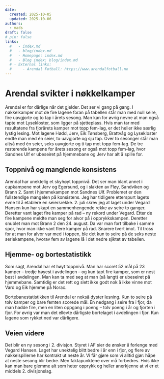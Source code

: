 ```yaml
---
date:
  created: 2025-10-05
  updated: 2025-10-06
authors:
  - mads
draft: false
# pin: false
links:
  #   - index.md
  #   - blog/index.md
  #   - Homepage: index.md
  #   - Blog index: blog/index.md
  # - External links:
  #     - Arendal Fotball: https://www.arendalfotball.no
---
```


# Arendal svikter i nøkkelkamper

Arendal er for dårlige når det gjelder. Det ser vi gang på gang. I nøkkelkamper mot de fire lagene foran på tabellen står man med null seire, fire uavgjorte og to tap i årets sesong. Man kan for øvrig nevne at man også tapte mot Lysekloster, som ligger på sjetteplass. Hvis man tar med resultatene fra fjorårets kamper mot topp fem-lag, er det heller ikke særlig lystig lesing. Mot lagene Hødd, Jerv, Eik Tønsberg, Brattvåg og Lysekloster endte man med én seier, to uavgjorte og sju tap. Over to sesonger står man altså med én seier, seks uavgjorte og ti tap mot topp fem-lag. De tre resterende kampene for årets sesong er også mot topp fem-lag, hvor Sandnes Ulf er ubeseiret på hjemmebane og Jerv har alt å spille for.

## Toppnivå og manglende konsistens

Arendal har unektelig et skyhøyt toppnivå. Det ser man blant annet i cupkampene mot Jerv og Egersund, og i slakten av Fløy, Sandviken og Brann 2. Samt i hjemmekampen mot Sandnes Ulf. Problemet er den fullstendige mangelen på konsistens. Jeg har tidligere etterspurt lagets evne til å etablere en seiersrekke. 2. juli skrev jeg at laget under Vegard Hansen kun har skapt en sammenhengende rekke av seire to ganger. Deretter vant laget fire kamper på rad – ny rekord under Vegard. Etter de fire kampene meldte man seg for alvor på i opprykkskampen. Deretter snublet man mot Brann 2 den 24. august. Da var man fort tilbake i samme spor, hvor man ikke vant flere kamper på rad. Snarere tvert imot. Til tross for at man for alvor var med i toppen, ble det kun to seire på de seks neste seriekampene, hvorav fem av lagene lå i det nedre sjiktet av tabellen.

## Hjemme- og bortestatistikk

Som sagt, Arendal har et høyt toppnivå. Man har scoret 52 mål på 23 kamper – tredje høyest i avdelingen – og kun tapt fire kamper, som er nest best i avdelingen. Man kan ta med seg at man (så langt) er ubeseiret på hjemmebane. Samtidig er det rett og slett ikke godt nok å ikke vinne mot Vard og Eik hjemme på Norac.

Bortebanestatistikken til Arendal er nokså dyster lesning. Kun to seire på tolv kamper og bare femten scorede mål. En nedgang i seire fra i fjor, da man hadde fire, men en liten oppgang i poeng – tolv poeng i år og fjorten i fjor. For øvrig var man det ellevte dårligste bortelaget i avdelingen i fjor. Kun lagene som rykket ned var dårligere.

## Veien videre

Det blir en ny sesong i 2. divisjon. Styret i AF sier de ønsker å forlenge med Vegard Hansen. Laget har unektelig blitt bedre i år enn i fjor, og flere av nøkkelspillerne har kontrakt ut neste år. Vi får gjøre som vi alltid gjør: håpe at neste sesong blir bedre. Men faktapunktene over må forbedres. Hvis ikke kan man bare glemme alt som heter opprykk og heller anerkjenne at vi er et middels 2. divisjonslag.
